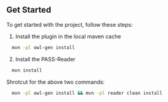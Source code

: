
## Get Started
To get started with the project, follow these steps:
1. Install the plugin in the local maven cache
```bash
  mvn -pl owl-gen install
```

2. Install the PASS-Reader
```bash
  mvn install
```

Shrotcut for the above two commands:
```bash
  mvn -pl owl-gen install && mvn -pl reader clean install
```
